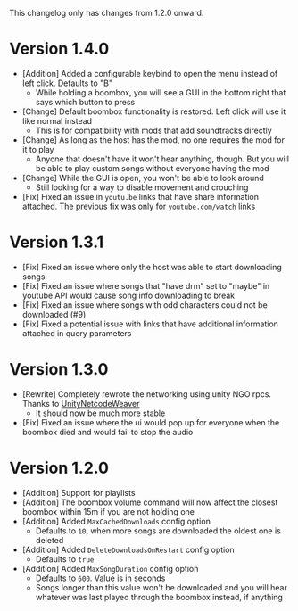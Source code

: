 This changelog only has changes from 1.2.0 onward.

# Version 1.4.0
- [Addition] Added a configurable keybind to open the menu instead of left click. Defaults to "B"
  - While holding a boombox, you will see a GUI in the bottom right that says which button to press
- [Change] Default boombox functionality is restored. Left click will use it like normal instead
  - This is for compatibility with mods that add soundtracks directly
- [Change] As long as the host has the mod, no one requires the mod for it to play
  - Anyone that doesn't have it won't hear anything, though. But you will be able to play custom songs without everyone having the mod
- [Change] While the GUI is open, you won't be able to look around
  - Still looking for a way to disable movement and crouching
- [Fix] Fixed an issue in `youtu.be` links that have share information attached. The previous fix was only for `youtube.com/watch` links

# Version 1.3.1
- [Fix] Fixed an issue where only the host was able to start downloading songs
- [Fix] Fixed an issue where songs that "have drm" set to "maybe" in youtube API would cause song info downloading to break
- [Fix] Fixed an issue where songs with odd characters could not be downloaded (#9)
- [Fix] Fixed a potential issue with links that have additional information attached in query parameters

# Version 1.3.0
- [Rewrite] Completely rewrote the networking using unity NGO rpcs. Thanks to [UnityNetcodeWeaver](https://github.com/EvaisaDev/UnityNetcodeWeaver)
  - It should now be much more stable
- [Fix] Fixed an issue where the ui would pop up for everyone when the boombox died and would fail to stop the audio

# Version 1.2.0
- [Addition] Support for playlists
- [Addition] The boombox volume command will now affect the closest boombox within 15m if you are not holding one
- [Addition] Added `MaxCachedDownloads` config option
  - Defaults to `10`, when more songs are downloaded the oldest one is deleted
- [Addition] Added `DeleteDownloadsOnRestart` config option
  - Defaults to `true`
- [Addition] Added `MaxSongDuration` config option
  - Defaults to `600`. Value is in seconds
  - Songs longer than this value won't be downloaded and you will hear whatever was last played through the boombox instead, if anything
